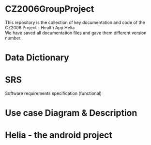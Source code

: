 # CZ2006GroupProject
This repository is the collection of key documentation and code of the CZ2006 Project - Health App Helia  
We have saved all documentation files and gave them different version number.  
# Data Dictionary  
# SRS  
Software requirements specification (functional)  
# Use case Diagram & Description  
# Helia - the android project   
